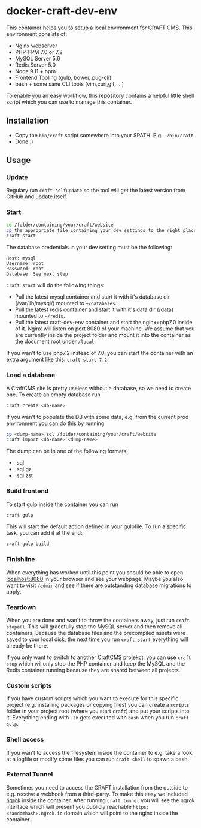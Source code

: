 # docker-craft-dev-env

This container helps you to setup a local environment for CRAFT CMS. This environment consists of:

- Nginx webserver
- PHP-FPM 7.0 or 7.2
- MySQL Server 5.6
- Redis Server 5.0
- Node 9.11 + npm
- Frontend Tooling (gulp, bower, pug-cli)
- bash + some sane CLI tools (vim,curl,git, ...)

To enable you an easy workflow, this repository contains a helpful little shell script which you can use to manage this container.

## Installation

* Copy the `bin/craft` script somewhere into your $PATH. E.g. `~/bin/craft`
* Done :)

## Usage


### Update

Regulary run `craft selfupdate` so the tool will get the latest version from GitHub and update itself.

### Start

```bash
cd /folder/containing/your/craft/website
cp the appropriate file containing your dev settings to the right place (.env.local or db.local.php depending on CRAFT version)
craft start
```

The database credentials in your dev setting must be the following:
```
Host: mysql
Username: root
Password: root
Database: See next step
```


`craft start` will do the following things:

- Pull the latest mysql container and start it with it's database dir (/var/lib/mysql/) mounted to `~/databases`.
- Pull the latest redis container and start it with it's data dir (/data) mounted to `~/redis`.
- Pull the latest craft-dev-env container and start the nginx+php7.0 inside of it. Nginx will listen on port 8080 of your machine. We assume that you are currently inside the project folder and mount it into the container as the document root under `/local`.

If you wan't to use php7.2 instead of 7.0, you can start the container with an extra argument like this: `craft start 7.2`.

### Load a database

A CraftCMS site is pretty useless without a database, so we need to create one. To create an empty database run 

```bash
craft create <db-name>
```

If you wan't to populate the DB with some data, e.g. from the current prod environment you can do this by running

```bash
cp <dump-name>.sql /folder/containing/your/craft/website
craft import <db-name> <dump-name>
```

The dump can be in one of the following formats:
  - .sql
  - .sql.gz
  - .sql.zst

### Build frontend

To start gulp inside the container you can run
```bash
craft gulp
```
This will start the default action defined in your gulpfile. To run a specific task, you can add it at the end:

```bash
craft gulp build
```

### Finishline

When everything has worked until this point you should be able to open [localhost:8080](http://localhost:8080) in
your browser and see your webpage. Maybe you also want to visit `/admin` and see if there are outstanding database
migrations to apply.

### Teardown

When you are done and wan't to throw the containers away, just run `craft stopall`. This will gracefully stop the MySQL
server and then remove all containers. Because the database files and the precompiled assets were saved to your
local disk, the next time you run `craft start` everything will already be there.

If you only want to switch to another CraftCMS projekct, you can use `craft stop` which wil only stop the PHP container
and keep the MySQL and the Redis container running because they are shared between all projects.

### Custom scripts

If you have custom scripts which you want to execute for this specific project (e.g. installing packages or copying
files) you can create a `scripts` folder in your project root (where you start `craft`) and put your scripts into it.
Everything ending with `.sh` gets executed with `bash` when you run `craft gulp`.

### Shell access

If you wan't to access the filesystem inside the container to e.g. take a look at a logfile or modify some files you
can run `craft shell` to spawn a bash.

### External Tunnel

Sometimes you need to access the CRAFT installation from the outside to e.g. receive a webhook from a third-party. To
make this easy we included [ngrok](https://ngrok.com) inside the container. After running `craft tunnel` you will see
the ngrok interface which will present you publicly reachable `https:<randomhash>.ngrok.io` domain which will point
to the nginx inside the container.
